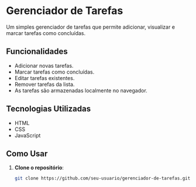# Gerenciador de Tarefas

Um simples gerenciador de tarefas que permite adicionar, visualizar e marcar tarefas como concluídas.

## Funcionalidades

- Adicionar novas tarefas.
- Marcar tarefas como concluídas.
- Editar tarefas existentes.
- Remover tarefas da lista.
- As tarefas são armazenadas localmente no navegador.

## Tecnologias Utilizadas

- HTML
- CSS
- JavaScript

## Como Usar

1. **Clone o repositório**:
   ```bash
   git clone https://github.com/seu-usuario/gerenciador-de-tarefas.git

